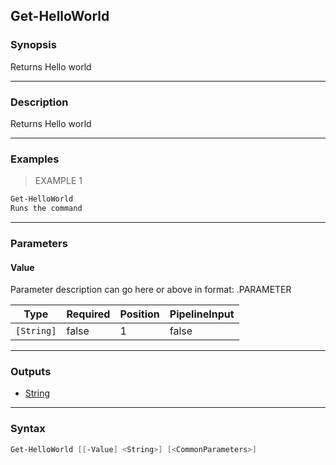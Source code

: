 Get-HelloWorld
--------------

### Synopsis
Returns Hello world

---

### Description

Returns Hello world

---

### Examples
> EXAMPLE 1

```PowerShell
Get-HelloWorld
Runs the command
```

---

### Parameters
#### **Value**
Parameter description can go here or above in format: .PARAMETER  <Parameter-Name>

|Type      |Required|Position|PipelineInput|
|----------|--------|--------|-------------|
|`[String]`|false   |1       |false        |

---

### Outputs
* [String](https://learn.microsoft.com/en-us/dotnet/api/System.String)

---

### Syntax
```PowerShell
Get-HelloWorld [[-Value] <String>] [<CommonParameters>]
```
